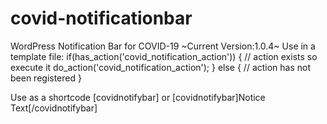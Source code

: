 # covid-notificationbar
WordPress Notification Bar for COVID-19
~Current Version:1.0.4~
Use in a template file:
if(has_action('covid_notification_action')) {
   // action exists so execute it
    do_action('covid_notification_action');
} else {
    // action has not been registered
}

Use as a shortcode
[covidnotifybar]
or
[covidnotifybar]Notice Text[/covidnotifybar]



